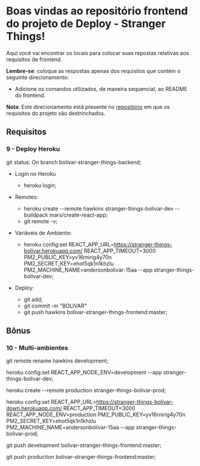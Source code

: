 # Boas vindas ao repositório frontend do projeto de Deploy - Stranger Things!

Aqui você vai encontrar os locais para colocar suas repostas relativas aos requisitos de frontend.

**Lembre-se**: coloque as respostas apenas dos requisitos que contém o seguinte direcionamento:

- Adicione os comandos utilizados, de maneira sequencial, ao README do frontend.

**Nota**: Este direcionamento está presente no [repositório](https://github.com/tryber/sd-01-project-stranger-things) em que os requisitos do projeto são destrinchados.

## Requisitos

### 9 - Deploy Heroku

git status: On branch bolivar-stranger-things-backend;

- Login no Heroku

  - heroku login;

- Remotes:

  - heroku create
    --remote hawkins
    stranger-things-bolivar-dev
    --buildpack mars/create-react-app;
  - git remote -v;

- Variáveis de Ambiente:

  - heroku config:set REACT_APP_URL=https://stranger-things-bolivar.herokuapp.com/ REACT_APP_TIMEOUT=3000 PM2_PUBLIC_KEY=yv16rnirig4y70n PM2_SECRET_KEY=ehot5qk1n1khzlu PM2_MACHINE_NAME=andersonbolivar-15aa --app stranger-things-bolivar-dev;

- Deploy:

  - git add;
  - git commit -m "BOLIVAR"
  - git push hawkins bolivar-stranger-things-frontend:master;

## Bônus

### 10 - Multi-ambientes

git remote rename hawkins development;

heroku config:set REACT_APP_NODE_ENV=development --app stranger-things-bolivar-dev;

heroku create --remote production stranger-things-bolivar-prod;

heroku config:set REACT_APP_URL=https://stranger-things-bolivar-down.herokuapp.com/ REACT_APP_TIMEOUT=3000 REACT_APP_NODE_ENV=production PM2_PUBLIC_KEY=yv16rnirig4y70n PM2_SECRET_KEY=ehot5qk1n1khzlu PM2_MACHINE_NAME=andersonbolivar-15aa --app stranger-things-bolivar-prod;

git push development bolivar-stranger-things-frontend:master;

git push production bolivar-stranger-things-frontend:master;
